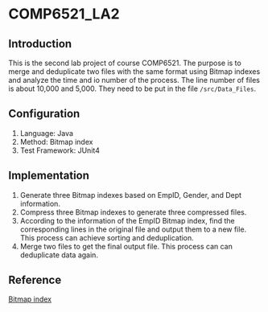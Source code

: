 # COMP6521_LA2

## Introduction
This is the second lab project of course COMP6521. The purpose is to merge and deduplicate two files with the same format using Bitmap indexes and analyze the time and io number of the process. The line number of files is about 10,000 and 5,000. They need to be put in the file `/src/Data_Files`.

## Configuration
1. Language: Java
2. Method: Bitmap index
3. Test Framework: JUnit4

## Implementation
1. Generate three Bitmap indexes based on EmpID, Gender, and Dept information.
2. Compress three Bitmap indexes to generate three compressed files.
3. According to the information of the EmpID Bitmap index, find the corresponding lines in the original file and output them to a new file. This process can achieve sorting and deduplication.
4. Merge two files to get the final output file. This process can can deduplicate data again.

## Reference
[Bitmap index](https://en.wikipedia.org/wiki/Bitmap_index)


